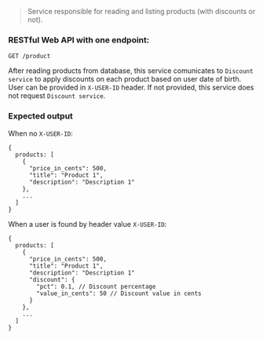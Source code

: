 > Service responsible for reading and listing products (with discounts or not).

### RESTful Web API with one endpoint:
```
GET /product
```

After reading products from database, this service comunicates to `Discount service` to apply
discounts on each product based on user date of birth. User can be provided in `X-USER-ID` header. If not provided, this service does not request `Discount service`.

### Expected output
When no `X-USER-ID`:
```
{
  products: [
    {
      "price_in_cents": 500,
      "title": "Product 1",
      "description": "Description 1"
    },
    ...
  ]
}
```
When a user is found by header value `X-USER-ID`:
```
{
  products: [
    {
      "price_in_cents": 500,
      "title": "Product 1",
      "description": "Description 1"
      "discount": {
        "pct": 0.1, // Discount percentage
        "value_in_cents": 50 // Discount value in cents
      }
    },
    ...
  ]
}
```